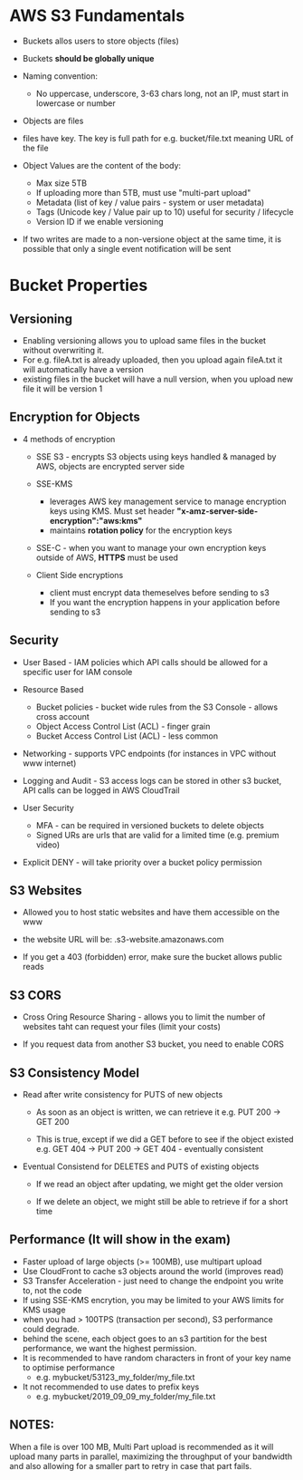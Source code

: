 # AWS S3 Fundamentals

* Buckets allos users to store objects (files) 
* Buckets **should be globally unique**
* Naming convention: 
  * No uppercase, underscore, 3-63 chars long, not an IP, must start in lowercase or number

* Objects are files
* files have key. The key is full path for e.g. bucket/file.txt meaning URL of the file
* Object Values are the content of the body: 
    * Max size 5TB
    * If uploading more than 5TB, must use "multi-part upload"
    * Metadata (list of key / value pairs - system or user metadata)
    * Tags (Unicode key / Value pair up to 10) useful for security / lifecycle
    * Version ID if we enable versioning
    
* If two writes are made to a non-versione object at the same time, it is possible that only a single event notification will be sent

# Bucket Properties

## Versioning
  * Enabling versioning allows you to upload same files in the bucket without overwriting it. 
  * For e.g. fileA.txt is already uploaded, then you upload again fileA.txt it will automatically have a version
  * existing files in the bucket will have a null version, when you upload new file it will be version 1

## Encryption for Objects 
* 4 methods of encryption
  * SSE S3 - encrypts S3 objects using keys handled & managed by AWS, objects are encrypted server side

  * SSE-KMS 
    * leverages AWS key management service to manage encryption keys using KMS. Must set header 
  **"x-amz-server-side-encryption":"aws:kms"** 
    * maintains **rotation policy** for the encryption keys

  * SSE-C - when you want to manage your own encryption keys outside of AWS, **HTTPS** must be used  

  * Client Side encryptions 
    * client must encrypt data themeselves before sending to s3
    * If you want the encryption happens in your application before sending to s3

## Security
* User Based - IAM policies which API calls should be allowed for a specific user for IAM console

* Resource Based
  * Bucket policies - bucket wide rules from the S3 Console - allows cross account
  * Object Access Control List (ACL) - finger grain
  * Bucket Access Control List (ACL) - less common

* Networking - supports VPC endpoints (for instances in VPC without www internet)

* Logging and Audit - S3 access logs can be stored in other s3 bucket, API calls can be logged in AWS CloudTrail

* User Security 
  * MFA - can be required in versioned buckets to delete objects
  * Signed URs are urls that are valid for a limited time (e.g. premium video)

* Explicit DENY - will take priority over a bucket policy permission

## S3 Websites

* Allowed you to host static websites and have them accessible on the www
* the website URL will be:
  <bucket-name>.s3-website<AWS-region>.amazonaws.com

* If you get a 403 (forbidden) error, make sure the bucket allows public reads


## S3 CORS
* Cross Oring Resource Sharing - allows you to limit the number of websites taht can request your files (limit your costs)

* If you request data from another S3 bucket, you need to enable CORS

## S3 Consistency Model
* Read after write consistency for PUTS of new objects
  * As soon as an object is written, we can retrieve it e.g. PUT 200 -> GET 200

  * This is true, except if we did a GET before to see if the object existed
  e.g. GET 404 -> PUT 200 -> GET 404 - eventually consistent

* Eventual Consistend for DELETES and PUTS of existing objects

  * If we read an object after updating, we might get the older version

  * If we delete an object, we might still be able to retrieve if for a short time

## Performance (It will show in the exam)
* Faster upload of large objects (>= 100MB), use multipart upload
* Use CloudFront to cache s3 objects around the world (improves read)
* S3 Transfer Acceleration - just need to change the endpoint you write to, not the code
* If using SSE-KMS encrytion, you may be limited to your AWS limits for KMS usage
* when you had > 100TPS (transaction per second), S3 performance could degrade. 
* behind the scene, each object goes to an s3 partition for the best performance, we want the highest permission.
* It is recommended to have random characters in front of your key name to optimise performance
  * e.g. mybucket/53123_my_folder/my_file.txt
* It not recommended to use dates to prefix keys
  * e.g. mybucket/2019_09_09_my_folder/my_file.txt

## NOTES:
When a file is over 100 MB, Multi Part upload is recommended as it will upload many parts in parallel, maximizing the throughput of your bandwidth and also allowing for a smaller part to retry in case that part fails.


